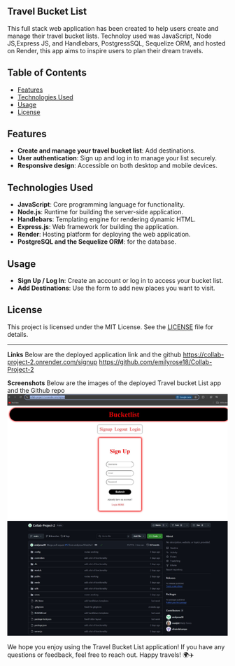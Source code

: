 ## Travel Bucket List

This full stack web application has been created to help users create and manage their travel bucket lists. Technoloy used was JavaScript, Node JS,Express JS, and Handlebars, PostgressSQL, Sequelize ORM, and hosted on Render, this app aims to inspire users to plan their dream travels.

## Table of Contents

- [Features](#features)
- [Technologies Used](#technologies-used)
- [Usage](#usage)
- [License](#license)

## Features

- **Create and manage your travel bucket list**: Add destinations.
- **User authentication**: Sign up and log in to manage your list securely.
- **Responsive design**: Accessible on both desktop and mobile devices.

## Technologies Used

- **JavaScript**: Core programming language for functionality.
- **Node.js**: Runtime for building the server-side application.
- **Handlebars**: Templating engine for rendering dynamic HTML.
- **Express.js**: Web framework for building the application.
- **Render**: Hosting platform for deploying the web application.
- **PostgreSQL and the Sequelize ORM**: for the database.

## Usage

- **Sign Up / Log In**: Create an account or log in to access your bucket list.
- **Add Destinations**: Use the form to add new places you want to visit.

## License

This project is licensed under the MIT License. See the [LICENSE](LICENSE) file for details.

---
**Links**
Below are the deployed application link and the github 
https://collab-project-2.onrender.com/signup
https://github.com/emilyrose18/Collab-Project-2

**Screenshots**
Below are the images of the deployed Travel bucket List app and the Github repo
![alt text](<images/render app.jpg>)
![alt text](images/githubrepo.jpg)

We hope you enjoy using the Travel Bucket List application! If you have any questions or feedback, feel free to reach out. Happy travels! 🌍✈️